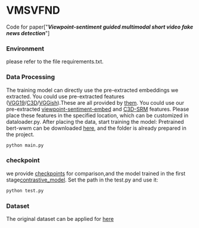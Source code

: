 # VMSVFND
Code for paper["***Viewpoint-sentiment guided multimodal short video fake news detection***"]

### Environment
please refer to the file requirements.txt.

### Data Processing
The training model can directly use the pre-extracted embeddings we extracted.
You could use pre-extracted features ([VGG19](https://huggingface.co/datasets/MischaQI/FakeSV/blob/main/ptvgg19_frames.zip)/[C3D](https://huggingface.co/datasets/MischaQI/FakeSV/blob/main/c3d.zip)/[VGGish](https://huggingface.co/datasets/MischaQI/FakeSV/blob/main/dict_vid_audioconvfea.pkl)).These are all provided by [them](https://github.com/ICTMCG/FakeSV).
You could use our pre-extracted [viewpoint-sentiment-embed](https://drive.google.com/file/d/152CeWGgiH0aviDKTle-DnX0vfA8wU_r-/view?usp=drive_link) and [C3D-SRM](https://drive.google.com/file/d/1--usuXuPoHz3Qnyh1_oNPkyx1811gL5_/view?usp=drive_link) features.
Please place these features in the specified location, which can be customized in dataloader.py.
After placing the data, start training the model:
Pretrained bert-wwm can be downloaded [here](https://drive.google.com/file/d/1-2vEZfIFCdM1-vJ3GD6DlSyKT4eVXMKq/view), and the folder is already prepared in the project.
```python
python main.py
```
### checkpoint
we provide [checkpoints](https://drive.google.com/file/d/1dE4WG-fShnFMIwAKhGYGbZanlJ9b_svu/view?usp=drive_link) for comparison,and the model trained in the first stage[contrastive_model](https://drive.google.com/file/d/1WQXVMowZDmOE-s6mTz05ZCXEfRTGdZwU/view?usp=drive_link).
Set the path in the test.py and use it:
```python
python test.py
```
### Dataset
The original dataset can be applied for [here](https://github.com/ICTMCG/FakeSV) 

